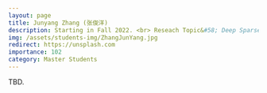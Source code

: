 ```yaml
---
layout: page
title: Junyang Zhang (张俊洋)
description: Starting in Fall 2022. <br> Reseach Topic&#58; Deep Sparse Learning.
img: /assets/students-img/ZhangJunYang.jpg
redirect: https://unsplash.com
importance: 102
category: Master Students
---
```


TBD.

